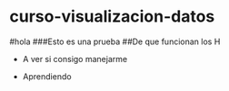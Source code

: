 # curso-visualizacion-datos
#hola
###Esto es una prueba
##De que funcionan los H
* A ver si consigo manejarme
+ Aprendiendo 
